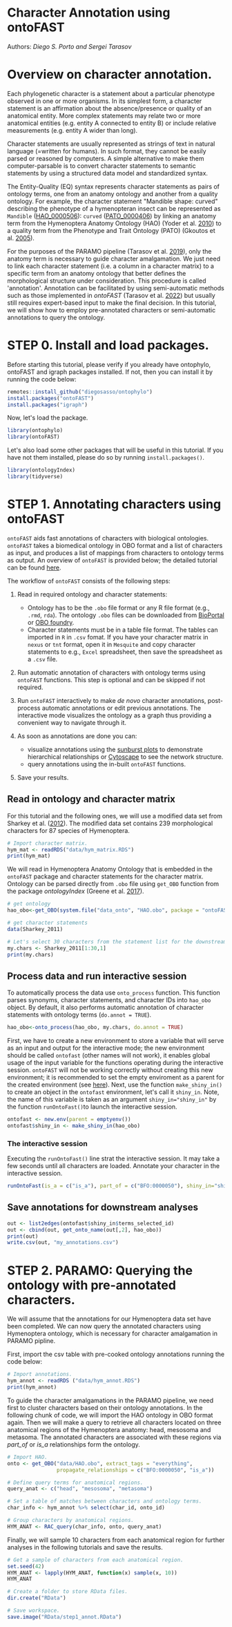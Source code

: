 # Character Annotation using ontoFAST

Authors: *Diego S. Porto and Sergei Tarasov*

# Overview on character annotation.

Each phylogenetic character is a statement about a particular phenotype
observed in one or more organisms. In its simplest form, a character
statement is an affirmation about the absence/presence or quality of an
anatomical entity. More complex statements may relate two or more
anatomical entities (e.g. entity A connected to entity B) or include
relative measurements (e.g. entity A wider than long).

Character statements are usually represented as strings of text in
natural language (=written for humans). In such format, they cannot be
easily parsed or reasoned by computers. A simple alternative to make
them computer-parsable is to convert character statements to semantic
statements by using a structured data model and standardized syntax.

The Entity-Quality (EQ) syntax represents character statements as pairs
of ontology terms, one from an anatomy ontology and another from a
quality ontology. For example, the character statement "Mandible shape:
curved" describing the phenotype of a hymenopteran insect can be
represented as `Mandible`
([HAO_0000506](http://purl.obolibrary.org/obo/HAO_0000506)): `curved`
([PATO_0000406](http://purl.obolibrary.org/obo/PATO_0000406)) by linking
an anatomy term from the Hymenoptera Anatomy Ontology (HAO) (Yoder et
al. [2010](https://doi.org/10.1371/journal.pone.0015991)) to a quality
term from the Phenotype and Trait Ontology (PATO) (Gkoutos et
al. [2005](https://doi.org/10.1186/gb-2004-6-1-r8)).

For the purposes of the PARAMO pipeline (Tarasov et
al. [2019](https://doi.org/10.1093/sysbio/syz005)), only the anatomy
term is necessary to guide character amalgamation. We just need to link
each character statement (i.e. a column in a character matrix) to a
specific term from an anatomy ontology that better defines the
morphological structure under consideration. This procedure is called
'annotation'. Annotation can be facilitated by using semi-automatic
methods such as those implemented in *ontoFAST* (Tarasov et
al. [2022](https://doi.org/10.1111/2041-210X.13753)) but usually still
requires expert-based input to make the final decision. In this
tutorial, we will show how to employ pre-annotated characters or
semi-automatic annotations to query the ontology.

# STEP 0. Install and load packages.

Before starting this tutorial, please verify if you already have
ontophylo, ontoFAST and igraph packages installed. If not, then you can
install it by running the code below:

``` r
remotes::install_github("diegosasso/ontophylo")
install.packages("ontoFAST")
install.packages("igraph")
```

Now, let's load the package.

``` r
library(ontophylo)
library(ontoFAST)
```

Let's also load some other packages that will be useful in this
tutorial. If you have not them installed, please do so by running
`install.packages()`.

``` r
library(ontologyIndex)
library(tidyverse)
```

# STEP 1. Annotating characters using ontoFAST

`ontoFAST` aids fast annotations of characters with biological
ontologies. `ontoFAST` takes a biomedical ontology in OBO format and a
list of characters as input, and produces a list of mappings from
characters to ontology terms as output. An overview of `ontoFAST` is
provided below; the detailed tutorial can be found
[here](https://github.com/sergeitarasov/ontoFAST/wiki).

The workflow of `ontoFAST` consists of the following steps:

1.  Read in required ontology and character statements:

    -   Ontology has to be the `.obo` file format or any R file format
        (e.g., `.rmd`, `rda`). The ontology `.obo` files can be
        downloaded from
        [BioPortal](https://bioportal.bioontology.org/ontologies) or
        [OBO foundry](http://obofoundry.org/).
    -   Character statements must be in a table file format. The tables
        can imported in `R` in `.csv` fomat. If you have your character
        matrix in `nexus` or `tnt` format, open it in `Mesquite` and
        copy character statements to e.g., `Excel` spreadsheet, then
        save the spreadsheet as a `.csv` file.

2.  Run automatic annotation of characters with ontology terms using
    `ontoFAST` functions. This step is optional and can be skipped if
    not required.

3.  Run `ontoFAST` interactively to make *de novo* character
    annotations, post-process automatic annotations or edit previous
    annotations. The interactive mode visualizes the ontology as a graph
    thus providing a convenient way to navigate through it.

4.  As soon as annotations are done you can:

    -   visualize annotations using the [sunburst
        plots](https://bl.ocks.org/kerryrodden/7090426) to demonstrate
        hierarchical relationships or
        [Cytoscape](http://www.cytoscape.org/?gclid=Cj0KCQjwprbPBRCHARIsAF_7gDYZQVw7nJyt7jJNkQJZtr9AoMCkzPlWF_X5OMrqtPAA4P-yT4m69l0aAiBTEALw_wcB)
        to see the network structure.
    -   query annotations using the in-built `ontoFAST` functions.

5.  Save your results.

## Read in ontology and character matrix

For this tutorial and the following ones, we will use a modified data
set from Sharkey et
al. ([2012](https://doi.org/10.1111/j.1096-0031.2011.00366.x)). The
modified data set contains 239 morphological characters for 87 species
of Hymenoptera.

``` r
# Import character matrix.
hym_mat <- readRDS("data/hym_matrix.RDS")
print(hym_mat)
```

We will read in Hymenoptera Anatomy Ontology that is embedded in the
`ontoFAST` package and character statements for the character matrix.
Ontology can be parsed directly from `.obo` file using `get_OBO`
function from the package *ontologyIndex* (Greene et
al. [2017](https://doi.org/10.1093/bioinformatics/btw763)).

``` r
# get ontology
hao_obo<-get_OBO(system.file("data_onto", "HAO.obo", package = "ontoFAST"), extract_tags="everything", propagate_relationships = c("BFO:0000050", "is_a"))

# get character statements
data(Sharkey_2011)

# Let's select 30 characters from the statement list for the downstream annotation
my.chars <- Sharkey_2011[1:30,1]
print(my.chars)
```

## Process data and run interactive session

To automatically process the data use `onto_process` function. This
function parses synonyms, character statements, and character IDs into
`hao_obo` object. By default, it also performs automatic annotation of
character statements with ontology terms (`do.annot = TRUE`).

``` r
hao_obo<-onto_process(hao_obo, my.chars, do.annot = TRUE)
```

First, we have to create a new environment to store a variable that will
serve as an input and output for the interactive mode; the new
environment should be called `ontofast` (other names will not work), it
enables global usage of the input variable for the functions operating
during the interactive session. `ontoFAST` will not be working correctly
without creating this new environment; it is recommended to set the
empty enviroment as a parent for the created environment (see
[here](http://adv-r.had.co.nz/Environments.html)). Next, use the
function `make_shiny_in()` to create an object in the `ontofast`
environment, let's call it `shiny_in`. Note, the name of this variable
is taken as an argument `shiny_in="shiny_in"` by the function
`runOntoFast()`to launch the interactive session.

``` r
ontofast <- new.env(parent = emptyenv())
ontofast$shiny_in <- make_shiny_in(hao_obo)
```

### The interactive session

Executing the `runOntoFast()` line strat the interactive session. It may
take a few seconds until all characters are loaded. Annotate your
character in the interactive session.

``` r
runOntoFast(is_a = c("is_a"), part_of = c("BFO:0000050"), shiny_in="shiny_in", file2save = "OntoFAST_shiny_in.RData")
```

## Save annotations for downstream analyses

``` r
out <- list2edges(ontofast$shiny_in$terms_selected_id)
out <- cbind(out, get_onto_name(out[,2], hao_obo))
print(out)
write.csv(out, "my_annotations.csv")
```

# STEP 2. PARAMO: Querying the ontology with pre-annotated characters.

We will assume that the annotations for our Hymenoptera data set have
been completed. We can now query the annotated characters using
Hymenoptera ontology, which is necessary for character amalgamation in
PARAMO pipline.

First, import the csv table with pre-cooked ontology annotations running
the code below:

``` r
# Import annotations.
hym_annot <- readRDS ("data/hym_annot.RDS")
print(hym_annot)
```

To guide the character amalgamations in the PARAMO pipeline, we need
first to cluster characters based on their ontology annotations. In the
following chunk of code, we will import the HAO ontology in OBO format
again. Then we will make a query to retrieve all characters located on
three anatomical regions of the Hymenoptera anatomy: head, mesosoma and
metasoma. The annotated characters are associated with these regions via
*part_of* or *is_a* relationships form the ontology.

``` r
# Import HAO.
onto <- get_OBO("data/HAO.obo", extract_tags = "everything", 
                propagate_relationships = c("BFO:0000050", "is_a"))

# Define query terms for anatomical regions.
query_anat <- c("head", "mesosoma", "metasoma")

# Set a table of matches between characters and ontology terms.
char_info <- hym_annot %>% select(char_id, onto_id)

# Group characters by anatomical regions.
HYM_ANAT <- RAC_query(char_info, onto, query_anat)
```

Finally, we will sample 10 characters from each anatomical region for
further analyses in the following tutorials and save the results.

``` r
# Get a sample of characters from each anatomical region.
set.seed(42)
HYM_ANAT <- lapply(HYM_ANAT, function(x) sample(x, 10))
HYM_ANAT

# Create a folder to store RData files.
dir.create("RData")

# Save workspace.
save.image("RData/step1_annot.RData")
```
